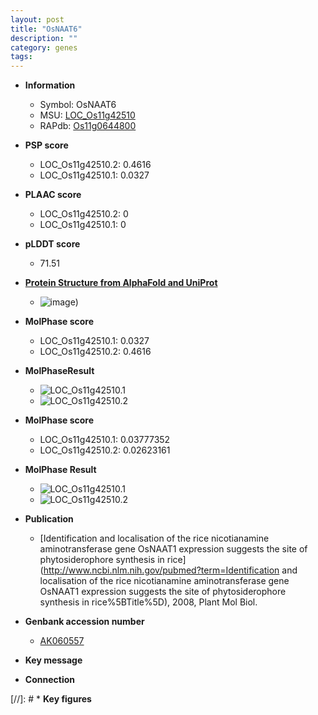 ```yaml
---
layout: post
title: "OsNAAT6"
description: ""
category: genes
tags: 
---
```


* **Information**  
    + Symbol: OsNAAT6  
    + MSU: [LOC_Os11g42510](http://rice.plantbiology.msu.edu/cgi-bin/ORF_infopage.cgi?orf=LOC_Os11g42510)  
    + RAPdb: [Os11g0644800](http://rapdb.dna.affrc.go.jp/viewer/gbrowse_details/irgsp1?name=Os11g0644800)  

* **PSP score**  
    + LOC_Os11g42510.2: 0.4616 
    + LOC_Os11g42510.1: 0.0327 

* **PLAAC score**  
    + LOC_Os11g42510.2: 0 
    + LOC_Os11g42510.1: 0 

* **pLDDT score**
    + 71.51

* **[Protein Structure from AlphaFold and UniProt](https://www.uniprot.org/uniprotkb/Q2R0H9/entry#structure)**
    + ![image](https://ricepsp.github.io/images/Q2/AF-Q2R0H9-F1.png))

* **MolPhase score**
    + LOC_Os11g42510.1: 0.0327
    + LOC_Os11g42510.2: 0.4616

* **MolPhaseResult**
    + ![LOC_Os11g42510.1](https://ricepsp.github.io/pictures/LOC_Os11g/LOC_Os11g42510.1.png)
    + ![LOC_Os11g42510.2](https://ricepsp.github.io/pictures/LOC_Os11g/LOC_Os11g42510.2.png)

* **MolPhase score**
    + LOC_Os11g42510.1: 0.03777352
    + LOC_Os11g42510.2: 0.02623161

* **MolPhase Result**
    + ![LOC_Os11g42510.1](https://304243504.github.io/Pictures/LOC_Os11g/LOC_Os11g42510.1.png)
    + ![LOC_Os11g42510.2](https://304243504.github.io/Pictures/LOC_Os11g/LOC_Os11g42510.2.png)

* **Publication**  
    + [Identification and localisation of the rice nicotianamine aminotransferase gene OsNAAT1 expression suggests the site of phytosiderophore synthesis in rice](http://www.ncbi.nlm.nih.gov/pubmed?term=Identification and localisation of the rice nicotianamine aminotransferase gene OsNAAT1 expression suggests the site of phytosiderophore synthesis in rice%5BTitle%5D), 2008, Plant Mol Biol.

* **Genbank accession number**  
    + [AK060557](http://www.ncbi.nlm.nih.gov/nuccore/AK060557)

* **Key message**  

* **Connection**  

[//]: # * **Key figures**  


